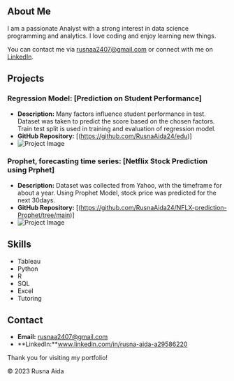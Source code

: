 ## About Me

I am a passionate Analyst with a strong interest in data science programming and analytics. I love coding and enjoy learning new things.

You can contact me via rusnaa2407@gmail.com or connect with me on [LinkedIn](www.linkedin.com/in/rusna-aida-a29586220).

## Projects

### Regression Model: [Prediction on Student Performance]
- **Description:** Many factors influence student performance in test. Dataset was taken to predict the score based on the chosen factors. Train test split is used in training and evaluation of regression model.
- **GitHub Repository:** [(https://github.com/RusnaAida24/edu)]
- ![Project Image](project-1/image.png)

### Prophet, forecasting time series: [Netflix Stock Prediction using Prphet]
- **Description:** Dataset was collected from Yahoo, with the timeframe for about a year. Using Prophet Model, stock price was predicted for the next 30days.
- **GitHub Repository:** [(https://github.com/RusnaAida24/NFLX-prediction-Prophet/tree/main)]
- ![Project Image](project-2/image.png)

<!-- Add more projects as needed -->

## Skills

- Tableau
- Python
- R
- SQL
- Excel
- Tutoring

## Contact

- **Email:** rusnaa2407@gmail.com
- **LinkedIn:**www.linkedin.com/in/rusna-aida-a29586220

Thank you for visiting my portfolio!

&copy; 2023 Rusna Aida
